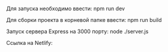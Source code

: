  Для запуска необходимо ввести: 
 npm run dev

Для сборки проекта в корневой папке ввести:
npm run build

Запуск сервера Express на 3000 порту:
node ./server.js

Ссылка на Netlify:

